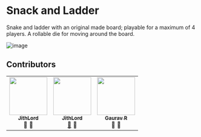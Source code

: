 # Snack and Ladder
Snake and ladder with an original made board; playable for a maximum of 4 players.
A rollable die for moving around the board.

![image](https://user-images.githubusercontent.com/45201620/98251455-ba8c9000-1f9e-11eb-9e81-19d58795f6f2.png)

## Contributors
<table>
  <tr>
   <td align="center"><a href="https://github.com/rithvikvibhu"><img src="https://avatars.githubusercontent.com/u/5113343?v=4" width="100px;" alt=""/><br /><sub><b>JithLord</b></sub></a><br /><a title="Documentation">📖</a> <a title="Algorithm">🔧</a></td>
 
    
   <td align="center"><a href="https://github.com/JithLord"><img src="https://avatars.githubusercontent.com/u/45201620?v=4" width="100px;" alt=""/><br /><sub><b>JithLord</b></sub></a><br /><a href="https://github.com/JithLord/Snack-And-Ladder/commits?author=JithLord" title="Documentation">📖</a> <a title="Algorithm">🔧</a></td>


 <td align="center"><a href="https://github.com/gc347"><img src="https://avatars.githubusercontent.com/u/72063820?v=4" width="100px;" alt=""/><br /><sub><b>Gaurav R</b></sub></a><br /><a title="Documentation">📖</a> <a title="Algorithm">🔧</a></td>

  </tr>
</table>
